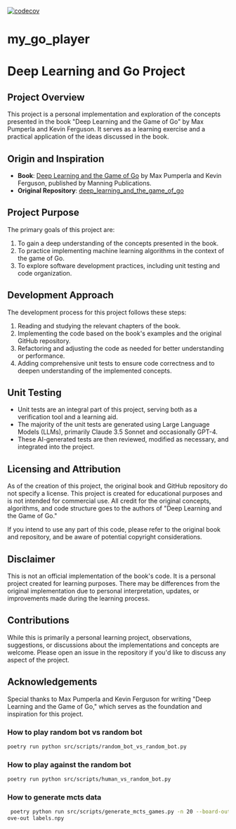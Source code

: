 [![codecov](https://codecov.io/gh/ghiret/my_go_player/graph/badge.svg?token=GURIMLWFMA)](https://codecov.io/gh/ghiret/my_go_player)
# my_go_player
# Deep Learning and Go Project

## Project Overview

This project is a personal implementation and exploration of the concepts presented in the book "Deep Learning and the Game of Go" by Max Pumperla and Kevin Ferguson. It serves as a learning exercise and a practical application of the ideas discussed in the book.

## Origin and Inspiration

- **Book**: [Deep Learning and the Game of Go](https://www.manning.com/books/deep-learning-and-the-game-of-go) by Max Pumperla and Kevin Ferguson, published by Manning Publications.
- **Original Repository**: [deep_learning_and_the_game_of_go](https://github.com/maxpumperla/deep_learning_and_the_game_of_go)

## Project Purpose

The primary goals of this project are:

1. To gain a deep understanding of the concepts presented in the book.
2. To practice implementing machine learning algorithms in the context of the game of Go.
3. To explore software development practices, including unit testing and code organization.

## Development Approach

The development process for this project follows these steps:

1. Reading and studying the relevant chapters of the book.
2. Implementing the code based on the book's examples and the original GitHub repository.
3. Refactoring and adjusting the code as needed for better understanding or performance.
4. Adding comprehensive unit tests to ensure code correctness and to deepen understanding of the implemented concepts.

## Unit Testing

- Unit tests are an integral part of this project, serving both as a verification tool and a learning aid.
- The majority of the unit tests are generated using Large Language Models (LLMs), primarily Claude 3.5 Sonnet and occasionally GPT-4.
- These AI-generated tests are then reviewed, modified as necessary, and integrated into the project.

## Licensing and Attribution

As of the creation of this project, the original book and GitHub repository do not specify a license. This project is created for educational purposes and is not intended for commercial use. All credit for the original concepts, algorithms, and code structure goes to the authors of "Deep Learning and the Game of Go."

If you intend to use any part of this code, please refer to the original book and repository, and be aware of potential copyright considerations.

## Disclaimer

This is not an official implementation of the book's code. It is a personal project created for learning purposes. There may be differences from the original implementation due to personal interpretation, updates, or improvements made during the learning process.

## Contributions

While this is primarily a personal learning project, observations, suggestions, or discussions about the implementations and concepts are welcome. Please open an issue in the repository if you'd like to discuss any aspect of the project.

## Acknowledgements

Special thanks to Max Pumperla and Kevin Ferguson for writing "Deep Learning and the Game of Go," which serves as the foundation and inspiration for this project.
### How to play random bot vs random bot

```bash
poetry run python src/scripts/random_bot_vs_random_bot.py
```

### How to play against the random bot

```bash
poetry run python src/scripts/human_vs_random_bot.py
```

### How to generate mcts data
```bash
 poetry python run src/scripts/generate_mcts_games.py -n 20 --board-out features.npy --m
ove-out labels.npy
```
